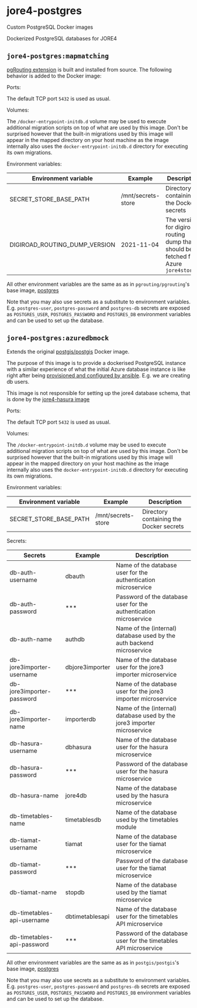 # jore4-postgres

Custom PostgreSQL Docker images

Dockerized PostgreSQL databases for JORE4

## `jore4-postgres:mapmatching`

[pgRouting extension](https://github.com/pgRouting/pgrouting) is built and
installed from source. The following behavior is added to the Docker image:

Ports:

The default TCP port `5432` is used as usual.

Volumes:

The `/docker-entrypoint-initdb.d` volume may be used to execute additional
migration scripts on top of what are used by this image. Don't be surprised
however that the built-in migrations used by this image will appear in the
mapped directory on your host machine as the image internally also uses the
`docker-entrypoint-initdb.d` directory for executing its own migrations.

Environment variables:

| Environment variable          | Example            | Description                                                                            |
| ----------------------------- | ------------------ | -------------------------------------------------------------------------------------- |
| SECRET_STORE_BASE_PATH        | /mnt/secrets-store | Directory containing the Docker secrets                                                |
| DIGIROAD_ROUTING_DUMP_VERSION | 2021-11-04         | The version for digiroad routing dump that should be fetched from Azure `jore4storage` |

All other environment variables are the same as as in `pgrouting/pgrouting`'s
base image, [postgres](https://registry.hub.docker.com/_/postgres/)

Note that you may also use secrets as a substitute to environment variables.
E.g. `postgres-user`, `postgres-password` and `postgres-db` secrets are exposed
as `POSTGRES_USER`, `POSTGRES_PASSWORD` and `POSTGRES_DB` environment variables
and can be used to set up the database.

## `jore4-postgres:azuredbmock`

Extends the original
[postgis/postgis](https://hub.docker.com/r/postgis/postgis/) Docker image.

The purpose of this image is to provide a dockerised PostgreSQL instance with a
similar experience of what the initial Azure database instance is like right
after being
[provisioned and configured by ansible](https://github.com/HSLdevcom/jore4-deploy#setting-up-database-users).
E.g. we are creating db users.

This image is not responsible for setting up the jore4 database schema, that is
done by the [jore4-hasura image](https://github.com/HSLdevcom/jore4-hasura)

Ports:

The default TCP port `5432` is used as usual.

Volumes:

The `/docker-entrypoint-initdb.d` volume may be used to execute additional
migration scripts on top of what are used by this image. Don't be surprised
however that the built-in migrations used by this image will appear in the
mapped directory on your host machine as the image internally also uses the
`docker-entrypoint-initdb.d` directory for executing its own migrations.

Environment variables:

| Environment variable   | Example            | Description                             |
| ---------------------- | ------------------ | --------------------------------------- |
| SECRET_STORE_BASE_PATH | /mnt/secrets-store | Directory containing the Docker secrets |

Secrets:

| Secrets                    | Example         | Description                                                             |
| -------------------------- | --------------- | ----------------------------------------------------------------------- |
| db-auth-username           | dbauth          | Name of the database user for the authentication microservice           |
| db-auth-password           | \*\*\*          | Password of the database user for the authentication microservice       |
| db-auth-name               | authdb          | Name of the (internal) database used by the auth backend microservice   |
| db-jore3importer-username  | dbjore3importer | Name of the database user for the jore3 importer microservice           |
| db-jore3importer-password  | \*\*\*          | Name of the database user for the jore3 importer microservice           |
| db-jore3importer-name      | importerdb      | Name of the (internal) database used by the jore3 importer microservice |
| db-hasura-username         | dbhasura        | Name of the database user for the hasura microservice                   |
| db-hasura-password         | \*\*\*          | Password of the database user for the hasura microservice               |
| db-hasura-name             | jore4db         | Name of the database used by the hasura microservice                    |
| db-timetables-name         | timetablesdb    | Name of the database used by the timetables module                      |
| db-tiamat-username         | tiamat          | Name of the database user for the tiamat microservice                   |
| db-tiamat-password         | \*\*\*          | Password of the database user for the tiamat microservice               |
| db-tiamat-name             | stopdb          | Name of the database used by the tiamat microservice                    |
| db-timetables-api-username | dbtimetablesapi | Name of the database user for the timetables API microservice           |
| db-timetables-api-password | \*\*\*          | Password of the database user for the timetables API microservice       |

All other environment variables are the same as as in `postgis/postgis`'s base
image, [postgres](https://registry.hub.docker.com/_/postgres/)

Note that you may also use secrets as a substitute to environment variables.
E.g. `postgres-user`, `postgres-password` and `postgres-db` secrets are exposed
as `POSTGRES_USER`, `POSTGRES_PASSWORD` and `POSTGRES_DB` environment variables
and can be used to set up the database.
